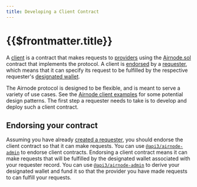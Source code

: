 ```yaml
---
title: Developing a Client Contract
---
```


# {{$frontmatter.title}}

<TocHeader />
<TOC class="table-of-contents" :include-level="[2,3]" />

A [client](../../../technology/protocols/request-response/client.md) is a contract that makes requests to [providers](../../../technology/protocols/request-response/provider.md) using the [Airnode.sol](../../../technology/protocols/request-response/general-structure.md#airnode-sol) contract that implements the protocol.
A client is [endorsed](../../../technology/protocols/request-response/endorsement.md) by a [requester](../../../technology/protocols/request-response/requester.md), which means that it can specify its request to be fulfilled by the respective requester's [designated wallet](../../../technology/protocols/request-response/designated-wallet.md).

The Airnode protocol is designed to be flexible, and is meant to serve a variety of use cases.
See the [Airnode client examples](https://github.com/api3dao/airnode-client-examples/tree/pre-alpha) for some potential design patterns.
The first step a requester needs to take is to develop and deploy such a client contract.

## Endorsing your contract

Assuming you have already [created a requester](creating-a-requester.md), you should endorse the client contract so that it can make requests.
You can use [`@api3/airnode-admin`](https://github.com/api3dao/airnode/tree/pre-alpha/packages/admin#endorse-client) to endorse client contracts.
Endorsing a client contract means it can make requests that will be fulfilled by the designated wallet associated with your requester record.
You can use [`@api3/airnode-admin`](https://github.com/api3dao/airnode/tree/pre-alpha/packages/admin#derive-designated-wallet) to derive your designated wallet and fund it so that the provider you have made requests to can fulfill your requests.
